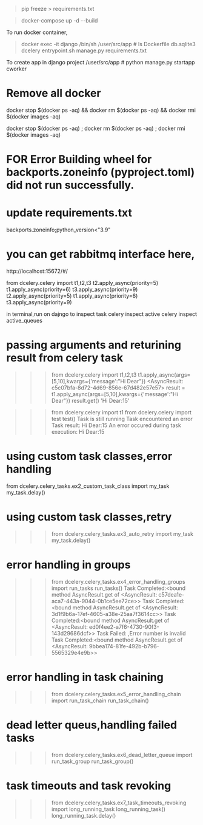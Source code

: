  > pip freeze > requirements.txt

 > docker-compose up -d --build

 To run docker container,
 > docker exec -it django /bin/sh
 > /user/src/app # ls
Dockerfile        db.sqlite3        dcelery           entrypoint.sh     manage.py         requirements.txt

 To create app in django project
/user/src/app # python manage.py startapp cworker

# Remove all docker
docker stop $(docker ps -aq) && docker rm $(docker ps -aq) && docker rmi $(docker images -aq)

 docker stop $(docker ps -aq) ; docker rm $(docker ps -aq) ; docker rmi $(docker images -aq)

# FOR Error Building wheel for backports.zoneinfo (pyproject.toml) did not run successfully.
# update requirements.txt
 backports.zoneinfo;python_version<"3.9"

 # you can get rabbitmq interface here,
 http://localhost:15672/#/


 from dcelery.celery import t1,t2,t3
 t2.apply_async(priority=5)
 t1.apply_async(priority=6)
 t3.apply_async(priority=9)
 t2.apply_async(priority=5)
 t1.apply_async(priority=6)
 t3.apply_async(priority=9)

in terminal,run on dajngo to inspect task
celery inspect active
celery inspect active_queues

# passing arguments and returining result from celery task
>>> from dcelery.celery import t1,t2,t3
>>> t1.apply_async(args=[5,10],kwargs={'message':"Hi Dear"})
<AsyncResult: c5c07bfa-8d72-4d69-856e-67d482e57e57>
>>> result = t1.apply_async(args=[5,10],kwargs={'message':"Hi Dear"})
>>> result.get()
'Hi Dear:15'

>>> from dcelery.celery import t1
>>> from dcelery.celery import test
>>> test()
Task is still running
Task encountered an error
Task result:  Hi Dear:15
An error occured during task execution:  Hi Dear:15


# using custom task classes,error handling
from dcelery.celery_tasks.ex2_custom_task_class import my_task
my_task.delay()

# using custom task classes,retry
>>> from dcelery.celery_tasks.ex3_auto_retry import my_task
>>> my_task.delay()

# error handling in groups
>>> from dcelery.celery_tasks.ex4_error_handling_groups import run_tasks
>>> run_tasks()
Task Completed:<bound method AsyncResult.get of <AsyncResult: c57dea1e-aca7-443a-9044-0b1ce5ee72ce>>
Task Completed:<bound method AsyncResult.get of <AsyncResult: 3d1f9b6a-17ef-4605-a38e-25aa7f3614cc>>
Task Completed:<bound method AsyncResult.get of <AsyncResult: ed0f4ee2-a7f6-4730-90f3-143d29686dcf>>
Task Failed: ,Error number is invalid
Task Completed:<bound method AsyncResult.get of <AsyncResult: 9bbea174-81fe-492b-b796-5565329e4e9b>>

# error handling in task chaining
>>> from dcelery.celery_tasks.ex5_error_handling_chain import run_task_chain
>>> run_task_chain()

# dead letter queus,handling failed tasks
>>> from dcelery.celery_tasks.ex6_dead_letter_queue import run_task_group
>>> run_task_group()

# task timeouts and task revoking
>>> from dcelery.celery_tasks.ex7_task_timeouts_revoking import long_running_task
>>> long_running_task()
>>> long_running_task.delay()